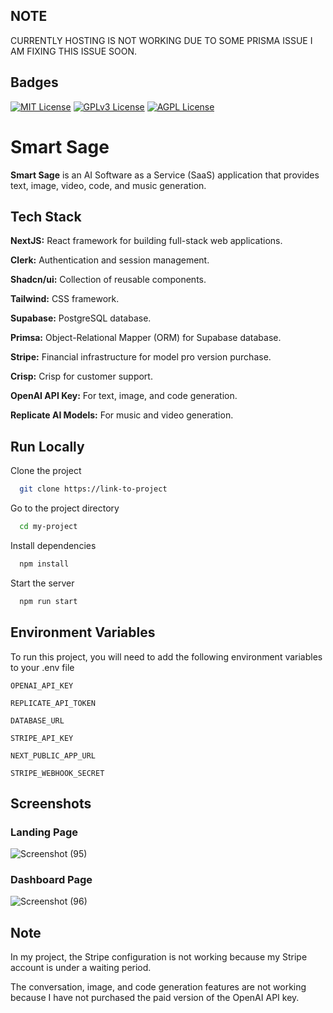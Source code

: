 ## NOTE
CURRENTLY HOSTING IS NOT WORKING DUE TO SOME PRISMA ISSUE I AM FIXING THIS ISSUE SOON.


## Badges

[![MIT License](https://img.shields.io/badge/License-MIT-green.svg)](https://choosealicense.com/licenses/mit/)
[![GPLv3 License](https://img.shields.io/badge/License-GPL%20v3-yellow.svg)](https://opensource.org/licenses/)
[![AGPL License](https://img.shields.io/badge/license-AGPL-blue.svg)](http://www.gnu.org/licenses/agpl-3.0)


# **Smart Sage**

**Smart Sage** is an AI Software as a Service (SaaS) application that provides text, image, video, code, and music generation.

 


## **Tech Stack**
**NextJS:** React framework for building full-stack web applications.

**Clerk:** Authentication and session management.

**Shadcn/ui:** Collection of reusable components.

**Tailwind:** CSS framework.

**Supabase:** PostgreSQL database.

**Primsa:** Object-Relational Mapper (ORM) for Supabase database.

**Stripe:** Financial infrastructure for model pro version purchase.

**Crisp:** Crisp for customer support.

**OpenAI API Key:** For text, image, and code generation.

**Replicate AI Models:** For music and video generation.

## Run Locally

Clone the project

```bash
  git clone https://link-to-project
```

Go to the project directory

```bash
  cd my-project
```

Install dependencies

```bash
  npm install
```

Start the server

```bash
  npm run start
```


## Environment Variables

To run this project, you will need to add the following environment variables to your .env file

`OPENAI_API_KEY`

`REPLICATE_API_TOKEN`

`DATABASE_URL`

`STRIPE_API_KEY`

`NEXT_PUBLIC_APP_URL`

`STRIPE_WEBHOOK_SECRET`


## Screenshots

### Landing Page

![Screenshot (95)](https://github.com/purvjoshi04/smart-sage/assets/101319136/1be2005c-5e31-46c0-9e14-abcfc253471a)

### Dashboard Page

![Screenshot (96)](https://github.com/purvjoshi04/smart-sage/assets/101319136/cacfe8ee-232a-421c-a814-fddbadb0dc9e)



## Note

In my project, the Stripe configuration is not working because my Stripe account is under a waiting period.

The conversation, image, and code generation features are not working because I have not purchased the paid version of the OpenAI API key.
